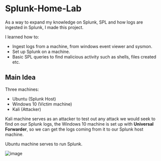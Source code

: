 # Splunk-Home-Lab
As a way to expand my knowledge on Splunk, SPL and how logs are ingested in Splunk, I made this project.

I learned how to:
- Ingest logs from a machine, from windows event viewer and sysmon.
- Set up Splunk on a machine.
- Basic SPL queries to find malicious activity such as shells, files created etc.

## Main Idea

Three machines:
  - Ubuntu (Splunk Host)
  - Windows 10 (Victim machine)
  - Kali (Attacker)

Kali machine serves as an attacker to test out any attack we would seek to find on our Splunk logs, the Windows 10 machine is set up with **Universal Forwarder**, so we can get the logs coming from it to our Splunk host machine.

Ubuntu machine serves to run Splunk.

![image](https://github.com/user-attachments/assets/75ea119f-a992-4379-bdd9-db0d98b37e88)

